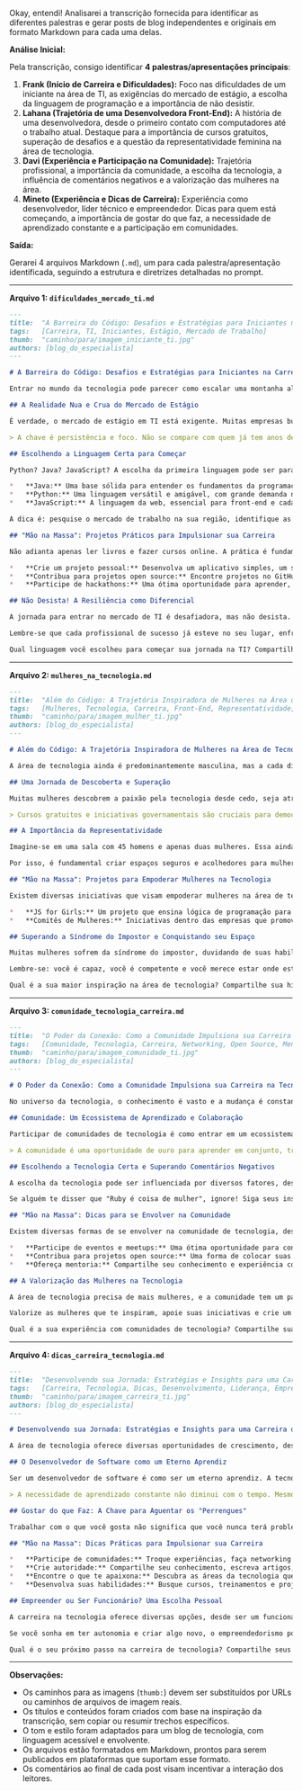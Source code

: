 Okay, entendi! Analisarei a transcrição fornecida para identificar as diferentes palestras e gerar posts de blog independentes e originais em formato Markdown para cada uma delas.

**Análise Inicial:**

Pela transcrição, consigo identificar **4 palestras/apresentações principais**:

1.  **Frank (Início de Carreira e Dificuldades):** Foco nas dificuldades de um iniciante na área de TI, as exigências do mercado de estágio, a escolha da linguagem de programação e a importância de não desistir.
2.  **Lahana (Trajetória de uma Desenvolvedora Front-End):** A história de uma desenvolvedora, desde o primeiro contato com computadores até o trabalho atual. Destaque para a importância de cursos gratuitos, superação de desafios e a questão da representatividade feminina na área de tecnologia.
3.  **Davi (Experiência e Participação na Comunidade):** Trajetória profissional, a importância da comunidade, a escolha da tecnologia, a influência de comentários negativos e a valorização das mulheres na área.
4.  **Mineto (Experiência e Dicas de Carreira):** Experiência como desenvolvedor, líder técnico e empreendedor. Dicas para quem está começando, a importância de gostar do que faz, a necessidade de aprendizado constante e a participação em comunidades.

**Saída:**

Gerarei 4 arquivos Markdown (`.md`), um para cada palestra/apresentação identificada, seguindo a estrutura e diretrizes detalhadas no prompt.

***

**Arquivo 1: `dificuldades_mercado_ti.md`**

```markdown
---
title:  "A Barreira do Código: Desafios e Estratégias para Iniciantes na Carreira de TI"
tags:   [Carreira, TI, Iniciantes, Estágio, Mercado de Trabalho]
thumb:  "caminho/para/imagem_iniciante_ti.jpg"
authors: [blog_do_especialista]
---

# A Barreira do Código: Desafios e Estratégias para Iniciantes na Carreira de TI

Entrar no mundo da tecnologia pode parecer como escalar uma montanha altíssima, com um nevoeiro denso te impedindo de ver o topo. As empresas parecem exigir um conhecimento absurdo para vagas de estágio, os desafios técnicos são complexos e a concorrência é acirrada. Mas calma, a jornada é possível e recompensadora.

## A Realidade Nua e Crua do Mercado de Estágio

É verdade, o mercado de estágio em TI está exigente. Muitas empresas buscam estagiários que já "entreguem" resultados, minimizando o tempo de treinamento e maximizando a produtividade imediata. Isso pode ser frustrante para quem está começando, mas não desanime.

> A chave é persistência e foco. Não se compare com quem já tem anos de experiência, concentre-se em construir sua base e demonstrar seu potencial.

## Escolhendo a Linguagem Certa para Começar

Python? Java? JavaScript? A escolha da primeira linguagem pode ser paralisante. A verdade é que não existe uma "linguagem perfeita" para todos.

*   **Java:** Uma base sólida para entender os fundamentos da programação, te preparando para desafios mais complexos.
*   **Python:** Uma linguagem versátil e amigável, com grande demanda no mercado de ciência de dados e inteligência artificial.
*   **JavaScript:** A linguagem da web, essencial para front-end e cada vez mais presente no back-end (Node.js).

A dica é: pesquise o mercado de trabalho na sua região, identifique as linguagens mais utilizadas pelas empresas que te interessam e foque nelas. Além disso, participar de comunidades e eventos pode te dar uma visão mais clara das tendências e demandas do mercado.

## "Mão na Massa": Projetos Práticos para Impulsionar sua Carreira

Não adianta apenas ler livros e fazer cursos online. A prática é fundamental para consolidar o conhecimento e construir um portfólio atraente.

*   **Crie um projeto pessoal:** Desenvolva um aplicativo simples, um site ou um script que resolva um problema real.
*   **Contribua para projetos open source:** Encontre projetos no GitHub que te interessem e comece a contribuir com pequenas correções ou novas funcionalidades.
*   **Participe de hackathons:** Uma ótima oportunidade para aprender, fazer networking e colocar suas habilidades à prova.

## Não Desista! A Resiliência como Diferencial

A jornada para entrar no mercado de TI é desafiadora, mas não desista. A cada "não", aprenda com seus erros, ajuste sua estratégia e continue buscando oportunidades. A persistência e a paixão pela tecnologia são os seus maiores aliados.

Lembre-se que cada profissional de sucesso já esteve no seu lugar, enfrentando as mesmas dificuldades e incertezas. Acredite em si mesmo e no seu potencial, e você alcançará seus objetivos.

Qual linguagem você escolheu para começar sua jornada na TI? Compartilhe sua experiência nos comentários!
```

***

**Arquivo 2: `mulheres_na_tecnologia.md`**

```markdown
---
title:  "Além do Código: A Trajetória Inspiradora de Mulheres na Área de Tecnologia"
tags:   [Mulheres, Tecnologia, Carreira, Front-End, Representatividade, Inclusão]
thumb:  "caminho/para/imagem_mulher_ti.jpg"
authors: [blog_do_especialista]
---

# Além do Código: A Trajetória Inspiradora de Mulheres na Área de Tecnologia

A área de tecnologia ainda é predominantemente masculina, mas a cada dia mais mulheres estão quebrando barreiras e construindo carreiras de sucesso. Suas histórias inspiram e mostram que o futuro da tecnologia é mais diverso e inclusivo.

## Uma Jornada de Descoberta e Superação

Muitas mulheres descobrem a paixão pela tecnologia desde cedo, seja através de um computador antigo encontrado no lixo ou de um curso gratuito oferecido pelo governo. A jornada nem sempre é fácil, mas a paixão e a persistência são os combustíveis que as impulsionam.

> Cursos gratuitos e iniciativas governamentais são cruciais para democratizar o acesso à tecnologia, especialmente para pessoas que não teriam outras oportunidades.

## A Importância da Representatividade

Imagine-se em uma sala com 45 homens e apenas duas mulheres. Essa ainda é a realidade de muitas estudantes e profissionais de tecnologia. A falta de representatividade pode gerar insegurança, desmotivação e até mesmo a síndrome do impostor.

Por isso, é fundamental criar espaços seguros e acolhedores para mulheres na área de tecnologia. Comunidades, grupos de apoio e programas de mentoria são essenciais para fortalecer a confiança, trocar experiências e construir uma rede de apoio.

## "Mão na Massa": Projetos para Empoderar Mulheres na Tecnologia

Existem diversas iniciativas que visam empoderar mulheres na área de tecnologia, oferecendo cursos, workshops e oportunidades de networking.

*   **JS for Girls:** Um projeto que ensina lógica de programação para mulheres de forma prática e acessível.
*   **Comitês de Mulheres:** Iniciativas dentro das empresas que promovem a igualdade de gênero, combatem o preconceito e incentivam a participação feminina.

## Superando a Síndrome do Impostor e Conquistando seu Espaço

Muitas mulheres sofrem da síndrome do impostor, duvidando de suas habilidades e temendo serem "desmascaradas". É importante reconhecer essa síndrome e combatê-la com autoconfiança e apoio da comunidade.

Lembre-se: você é capaz, você é competente e você merece estar onde está. Não deixe que a insegurança te impeça de alcançar seus objetivos.

Qual é a sua maior inspiração na área de tecnologia? Compartilhe sua história nos comentários e inspire outras mulheres!
```

***

**Arquivo 3: `comunidade_tecnologia_carreira.md`**

```markdown
---
title:  "O Poder da Conexão: Como a Comunidade Impulsiona sua Carreira na Tecnologia"
tags:   [Comunidade, Tecnologia, Carreira, Networking, Open Source, Mentoria]
thumb:  "caminho/para/imagem_comunidade_ti.jpg"
authors: [blog_do_especialista]
---

# O Poder da Conexão: Como a Comunidade Impulsiona sua Carreira na Tecnologia

No universo da tecnologia, o conhecimento é vasto e a mudança é constante. Ninguém consegue trilhar esse caminho sozinho. A comunidade é o alicerce que sustenta o crescimento profissional, oferecendo suporte, aprendizado e oportunidades.

## Comunidade: Um Ecossistema de Aprendizado e Colaboração

Participar de comunidades de tecnologia é como entrar em um ecossistema vibrante, onde o conhecimento flui livremente e a colaboração é a chave para o sucesso.

> A comunidade é uma oportunidade de ouro para aprender em conjunto, trocar experiências e construir uma rede de contatos valiosa.

## Escolhendo a Tecnologia Certa e Superando Comentários Negativos

A escolha da tecnologia pode ser influenciada por diversos fatores, desde as oportunidades de mercado até a paixão pessoal. No entanto, é importante não se deixar abalar por comentários negativos ou preconceitos.

Se alguém te disser que "Ruby é coisa de mulher", ignore! Siga seus instintos, explore as tecnologias que te interessam e construa sua própria jornada.

## "Mão na Massa": Dicas para se Envolver na Comunidade

Existem diversas formas de se envolver na comunidade de tecnologia, desde participar de eventos e meetups até contribuir para projetos open source e oferecer mentoria.

*   **Participe de eventos e meetups:** Uma ótima oportunidade para conhecer outros profissionais, trocar ideias e aprender sobre novas tecnologias.
*   **Contribua para projetos open source:** Uma forma de colocar suas habilidades em prática, construir um portfólio e colaborar com outros desenvolvedores.
*   **Ofereça mentoria:** Compartilhe seu conhecimento e experiência com quem está começando, ajudando a formar novos talentos.

## A Valorização das Mulheres na Tecnologia

A área de tecnologia precisa de mais mulheres, e a comunidade tem um papel fundamental em promover a igualdade de gênero e combater o preconceito.

Valorize as mulheres que te inspiram, apoie suas iniciativas e crie um ambiente inclusivo e acolhedor para todas.

Qual é a sua experiência com comunidades de tecnologia? Compartilhe sua história nos comentários e inspire outros profissionais!
```

***

**Arquivo 4: `dicas_carreira_tecnologia.md`**

```markdown
---
title:  "Desenvolvendo sua Jornada: Estratégias e Insights para uma Carreira de Sucesso na Tecnologia"
tags:   [Carreira, Tecnologia, Dicas, Desenvolvimento, Liderança, Empreendedorismo]
thumb:  "caminho/para/imagem_carreira_ti.jpg"
authors: [blog_do_especialista]
---

# Desenvolvendo sua Jornada: Estratégias e Insights para uma Carreira de Sucesso na Tecnologia

A área de tecnologia oferece diversas oportunidades de crescimento, desde o desenvolvimento técnico até a liderança e o empreendedorismo. Para construir uma carreira de sucesso, é fundamental ter um plano, gostar do que faz e estar sempre aberto a aprender.

## O Desenvolvedor de Software como um Eterno Aprendiz

Ser um desenvolvedor de software é como ser um eterno aprendiz. A tecnologia está em constante evolução, e é preciso estar sempre atualizado para se manter relevante no mercado.

> A necessidade de aprendizado constante não diminui com o tempo. Mesmo com anos de experiência, sempre haverá algo novo para aprender e conquistar.

## Gostar do que Faz: A Chave para Aguentar os "Perrengues"

Trabalhar com o que você gosta não significa que você nunca terá problemas ou desafios. Mas a paixão pela tecnologia te dará forças para superar os "perrengues" e continuar evoluindo.

## "Mão na Massa": Dicas Práticas para Impulsionar sua Carreira

*   **Participe de comunidades:** Troque experiências, faça networking e aprenda com outros profissionais.
*   **Crie autoridade:** Compartilhe seu conhecimento, escreva artigos, participe de eventos e contribua para projetos open source.
*   **Encontre o que te apaixona:** Descubra as áreas da tecnologia que te interessam e foque nelas.
*   **Desenvolva suas habilidades:** Busque cursos, treinamentos e projetos que te ajudem a aprimorar suas habilidades técnicas e de liderança.

## Empreender ou Ser Funcionário? Uma Escolha Pessoal

A carreira na tecnologia oferece diversas opções, desde ser um funcionário de uma grande empresa até empreender e criar seu próprio negócio. A escolha depende dos seus objetivos, valores e estilo de vida.

Se você sonha em ter autonomia e criar algo novo, o empreendedorismo pode ser o caminho certo. Se você prefere ter mais segurança e estabilidade, ser funcionário de uma empresa pode ser mais adequado.

Qual é o seu próximo passo na carreira de tecnologia? Compartilhe seus planos nos comentários e inspire outros profissionais!
```

***

**Observações:**

*   Os caminhos para as imagens (`thumb:`) devem ser substituídos por URLs ou caminhos de arquivos de imagem reais.
*   Os títulos e conteúdos foram criados com base na inspiração da transcrição, sem copiar ou resumir trechos específicos.
*   O tom e estilo foram adaptados para um blog de tecnologia, com linguagem acessível e envolvente.
*   Os arquivos estão formatados em Markdown, prontos para serem publicados em plataformas que suportam esse formato.
*   Os comentários ao final de cada post visam incentivar a interação dos leitores.